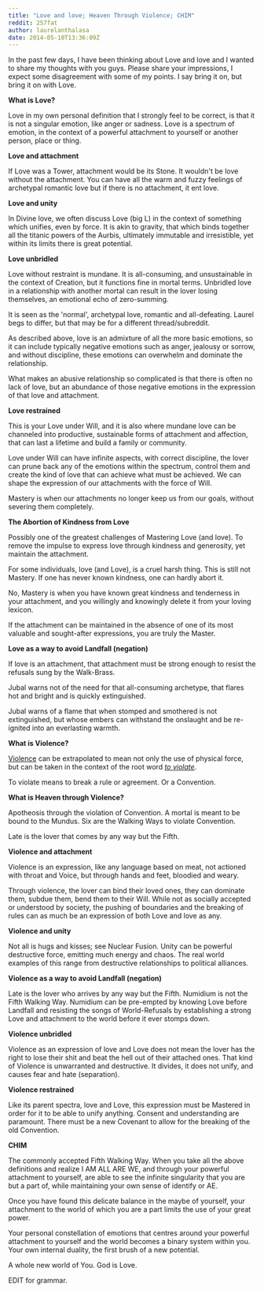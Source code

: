 ```yaml
---
title: "Love and love; Heaven Through Violence; CHIM"
reddit: 257fat
author: laurelanthalasa
date: 2014-05-10T13:36:09Z
---
```


In the past few days, I have been thinking about Love and love and I wanted to share my thoughts with you guys.  Please share your impressions, I expect some disagreement with some of my points.  I say bring it on, but bring it on with Love.


**What is Love?**

Love in my own personal definition that I strongly feel to be correct, is that it is not a singular emotion, like anger or sadness.  Love is a spectrum of emotion, in the context of a powerful attachment to yourself or another person, place or thing.

**Love and attachment**

If Love was a Tower, attachment would be its Stone.  It wouldn't be love without the attachment.  You can have all the warm and fuzzy feelings of archetypal romantic love but if there is no attachment, it ent love.

**Love and unity**

In Divine love, we often discuss Love (big L) in the context of something which unifies, even by force.  It is akin to gravity, that which binds together all the titanic powers of the Aurbis, ultimately immutable and irresistible, yet within its limits there is great potential.

**Love unbridled**

Love without restraint is mundane.  It is all-consuming, and unsustainable in the context of Creation, but it functions fine in mortal terms.  Unbridled love in a relationship with another mortal can result in the lover losing themselves, an emotional echo of zero-summing. 

It is seen as the 'normal', archetypal love, romantic and all-defeating.  Laurel begs to differ, but that may be for a different thread/subreddit.

As described above, love is an admixture of all the more basic emotions, so it can include typically negative emotions such as anger, jealousy or sorrow, and without discipline, these emotions can overwhelm and dominate the relationship.

What makes an abusive relationship so complicated is that there is often no lack of love, but an abundance of those negative emotions in the expression of that love and attachment.

**Love restrained**

This is your Love under Will, and it is also where mundane love can be channeled into productive, sustainable forms of attachment and affection, that can last a lifetime and build a family or community.

Love under Will can have infinite aspects, with correct discipline, the lover can prune back any of the emotions within the spectrum, control them and create the kind of love that can achieve what must be achieved.  We can shape the expression of our attachments with the force of Will.

Mastery is when our attachments no longer keep us from our goals, without severing them completely.

**The Abortion of Kindness from Love**

Possibly one of the greatest challenges of Mastering Love (and love).  To remove the impulse to express love through kindness and generosity, yet maintain the attachment.

For some individuals, love (and Love), is a cruel harsh thing.  This is still not Mastery.  If one has never known kindness, one can hardly abort it.

No, Mastery is when you have known great kindness and tenderness in your attachment, and you willingly and knowingly delete it from your loving lexicon.

If the attachment can be maintained in the absence of one of its most valuable and sought-after expressions, you are truly the Master.

**Love as a way to avoid Landfall (negation)**

If love is an attachment, that attachment must be strong enough to resist the refusals sung by the Walk-Brass.

Jubal warns not of the need for that all-consuming archetype, that flares hot and bright and is quickly extinguished.

Jubal warns of a flame that when stomped and smothered is not extinguished, but whose embers can withstand the onslaught and be re-ignited into an everlasting warmth.


**What is Violence?**

[Violence](http://www.oxforddictionaries.com/definition/english/violent) can be extrapolated to mean not only the use of physical force, but can be taken in the context of the root word [*to violate*](http://www.oxforddictionaries.com/definition/english/violate).

To violate means to break a rule or agreement.  Or a Convention.

**What is Heaven through Violence?**

Apotheosis through the violation of Convention.  A mortal is meant to be bound to the Mundus.  Six are the Walking Ways to violate Convention.

Late is the lover that comes by any way but the Fifth.

**Violence and attachment**

Violence is an expression, like any language based on meat, not actioned with throat and Voice, but through hands and feet, bloodied and weary.

Through violence, the lover can bind their loved ones, they can dominate them, subdue them, bend them to their Will.  While not as socially accepted or understood by society, the pushing of boundaries and the breaking of rules can as much be an expression of both Love and love as any.

**Violence and unity**

Not all is hugs and kisses; see Nuclear Fusion.  Unity can be powerful destructive force, emitting much energy and chaos.  The real world examples of this range from destructive relationships to political alliances.

**Violence as a way to avoid Landfall (negation)**

Late is the lover who arrives by any way but the Fifth.  Numidium is not the Fifth Walking Way.  Numidium can be pre-empted by knowing Love before Landfall and resisting the songs of World-Refusals by establishing a strong Love and attachment to the world before it ever stomps down.

**Violence unbridled**

Violence as an expression of love and Love does not mean the lover has the right to lose their shit and beat the hell out of their attached ones.  That kind of Violence is unwarranted and destructive.  It divides, it does not unify, and causes fear and hate (separation).

**Violence restrained**

Like its parent spectra, love and Love, this expression must be Mastered in order for it to be able to unify anything.  Consent and understanding are paramount.  There must be a new Covenant to allow for the breaking of the old Convention.

**CHIM**

The commonly accepted Fifth Walking Way.  When you take all the above definitions and realize I AM ALL ARE WE, and through your powerful attachment to yourself, are able to see the infinite singularity that you are but a part of, while maintaining your own sense of identify or AE.

Once you have found this delicate balance in the maybe of yourself, your attachment to the world of which you are a part limits the use of your great power.

Your personal constellation of emotions that centres around your powerful attachment to yourself and the world becomes a binary system within you.  Your own internal duality, the first brush of a new potential.

A whole new world of You.  God is Love.

EDIT for grammar.
